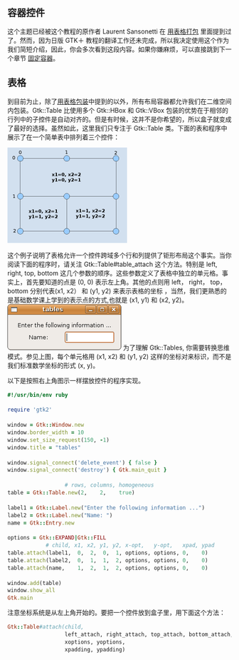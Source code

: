 ## 容器控件

这个主题已经被这个教程的原作者 Laurent Sansonetti 在 [用表格打包]() 里面提到过了。然而，因为日版 GTK＋ 教程的翻译工作还未完成，所以我决定使用这个作为我们简短介绍，因此，你会多次看到这段内容。如果你嫌麻烦，可以直接跳到下一个章节 [固定容器]()。

## 表格

到目前为止，除了[用表格包装]()中提到的以外，所有布局容器都允许我们在二维空间内包装。Gtk::Table 比使用多个 Gtk::HBox 和 Gtk::VBox 包装的优势在于相邻的行列中的子控件是自动对齐的。但是有时候，这并不是你希望的，所以盒子就变成了最好的选择。虽然如此，这里我们只专注于 Gtk::Table 类。下面的表和程序中展示了在一个简单表中排列着三个控件：

![contwidg-table-grid-s1](gtk2/contwidg-table-grid-s1.png)

这个例子说明了表格允许一个控件跨域多个行和列提供了钜形布局这个事实。当你阅读下面的程序时，请关注 Gtk::Table#table_attach 这个方法。特别是 left, right, top, bottom 这几个参数的顺序。这些参数定义了表格中独立的单元格。事实上，首先要知道的点是 (0, 0) 表示左上角。其他的点则用 left， right， top， bottom 分别代表(x1, x2） 和 (y1, y2) 来表示表格的坐标 ，当然，我们更熟悉的是基础数学课上学到的表示点的方式,也就是 (x1, y1) 和 (x2, y2)。![contwidg-tables](gtk2/contwidg-tables.png) 为了理解 Gtk::Tables, 你需要转换思维模式。参见上图，每个单元格用 (x1, x2) 和 (y1, y2) 这样的坐标对来标识，而不是我们标准数学坐标的形式 (x, y)。

以下是按照右上角图示一样摆放控件的程序实现。

```ruby
#!/usr/bin/env ruby

require 'gtk2'

window = Gtk::Window.new
window.border_width = 10
window.set_size_request(150, -1)
window.title = "tables"

window.signal_connect('delete_event') { false }
window.signal_connect('destroy') { Gtk.main_quit }

                  # rows, columns, homogeneous
table = Gtk::Table.new(2,    2,    true)

label1 = Gtk::Label.new("Enter the following information ...")
label2 = Gtk::Label.new("Name: ")
name = Gtk::Entry.new

options = Gtk::EXPAND|Gtk::FILL
            # child, x1, x2, y1, y2, x-opt,   y-opt,   xpad, ypad
table.attach(label1,  0,  2,  0,  1, options, options, 0,    0)
table.attach(label2,  0,  1,  1,  2, options, options, 0,    0)
table.attach(name,    1,  2,  1,  2, options, options, 0,    0)

window.add(table)
window.show_all
Gtk.main
```

注意坐标系统是从左上角开始的。要把一个控件放到盒子里，用下面这个方法：

```ruby
Gtk::Table#attach(child, 
                  left_attach, right_attach, top_attach, bottom_attach, 
                  xoptions, yoptions, 
                  xpadding, ypadding)
```